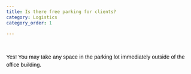 ```yaml
---
title: Is there free parking for clients?
category: Logistics
category_order: 1

---
```



<p>&nbsp;</p>
<p dir="ltr" style="line-height: 1.38; margin-top: 0pt; margin-bottom: 0pt;"><span style="font-size: 11pt; font-family: Arial; color: #000000; background-color: transparent; font-weight: 400; font-style: normal; font-variant: normal; text-decoration: none; vertical-align: baseline; white-space: pre-wrap;">Yes! You may take any space in the parking lot immediately outside of the office building.</span></p>


